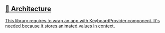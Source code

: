 ## [📄️<!-- --> <!-- -->Architecture](/react-native-keyboard-controller/pr-preview/pr-982/docs/recipes/architecture.md)

[This library requires to wrap an app with KeyboardProvider component. It's needed because it stores animated values in context.](/react-native-keyboard-controller/pr-preview/pr-982/docs/recipes/architecture.md)
